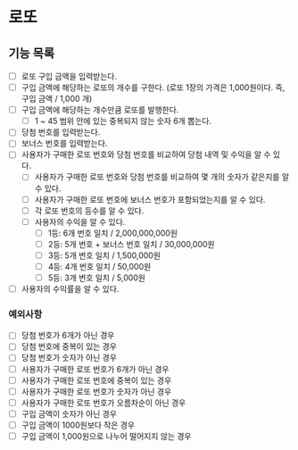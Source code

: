 # 로또
## 기능 목록
- [ ] 로또 구입 금액을 입력받는다.
- [ ] 구입 금액에 해당하는 로또의 개수를 구한다. (로또 1장의 가격은 1,000원이다. 즉, 구입 금액 / 1,000 개)
- [ ] 구입 금액에 해당하는 개수만큼 로또를 발행한다.
    - [ ] 1 ~ 45 범위 안에 있는 중복되지 않는 숫자 6개 뽑는다.
- [ ] 당첨 번호를 입력받는다.
- [ ] 보너스 번호를 입력받는다.
- [ ] 사용자가 구매한 로또 번호와 당첨 번호를 비교하여 당첨 내역 및 수익을 알 수 있다.
    - [ ] 사용자가 구매한 로또 번호와 당첨 번호를 비교하여 몇 개의 숫자가 같은지를 알 수 있다.
    - [ ] 사용자가 구매한 로또 번호에 보너스 번호가 포함되었는지를 알 수 있다.
    - [ ] 각 로또 번호의 등수를 알 수 있다.
    - [ ] 사용자의 수익을 알 수 있다.
        - [ ] 1등: 6개 번호 일치 / 2,000,000,000원
        - [ ] 2등: 5개 번호 + 보너스 번호 일치 / 30,000,000원
        - [ ] 3등: 5개 번호 일치 / 1,500,000원
        - [ ] 4등: 4개 번호 일치 / 50,000원
        - [ ] 5등: 3개 번호 일치 / 5,000원
- [ ] 사용자의 수익률을 알 수 있다.

### 예외사항
- [ ] 당첨 번호가 6개가 아닌 경우
- [ ] 당첨 번호에 중복이 있는 경우
- [ ] 당첨 번호가 숫자가 아닌 경우
- [ ] 사용자가 구매한 로또 번호가 6개가 아닌 경우
- [ ] 사용자가 구매한 로또 번호에 중복이 있는 경우
- [ ] 사용자가 구매한 로또 번호가 숫자가 아닌 경우
- [ ] 사용자가 구매한 로또 번호가 오름차순이 아닌 경우
- [ ] 구입 금액이 숫자가 아닌 경우
- [ ] 구입 금액이 1000원보다 작은 경우
- [ ] 구입 금액이 1,000원으로 나누어 떨어지지 않는 경우
